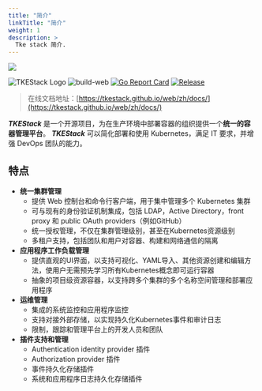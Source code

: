 ```yaml
---
title: "简介"
linkTitle: "简介"
weight: 1
description: >
  Tke stack 简介.
---
```


![](https://avatars0.githubusercontent.com/u/57258287?s=200&v=4)

![TKEStack Logo](https://github.com/tkestack/tke/workflows/build/badge.svg?branch=master) ![build-web](https://github.com/tkestack/tke/workflows/build-web/badge.svg) [![Go Report Card](https://goreportcard.com/badge/tkestack.io/tke)](https://goreportcard.com/report/tkestack.io/tke) [![Release](https://img.shields.io/github/release/tkestack/tke.svg?style=flat-square)](https://github.com/tkestack/tke/releases)

> 在线文档地址：[https://tkestack.github.io/web/zh/docs/](https://tkestack.github.io/web/zh/docs/)

_**TKEStack**_ 是一个开源项目，为在生产环境中部署容器的组织提供一个**统一的容器管理平台**。 _**TKEStack**_ 可以简化部署和使用 Kubernetes，满足 IT 要求，并增强 DevOps 团队的能力。

## 特点

* **统一集群管理**
  * 提供 Web 控制台和命令行客户端，用于集中管理多个 Kubernetes 集群
  * 可与现有的身份验证机制集成，包括 LDAP，Active Directory，front proxy 和 public OAuth providers（例如GitHub）
  * 统一授权管理，不仅在集群管理级别，甚至在Kubernetes资源级别
  * 多租户支持，包括团队和用户对容器、构建和网络通信的隔离
* **应用程序工作负载管理**
  * 提供直观的UI界面，以支持可视化、YAML导入、其他资源创建和编辑方法，使用户无需预先学习所有Kubernetes概念即可运行容器
  * 抽象的项目级资源容器，以支持跨多个集群的多个名称空间管理和部署应用程序
* **运维管理**
  * 集成的系统监控和应用程序监控
  * 支持对接外部存储，以实现持久化Kubernetes事件和审计日志
  * 限制，跟踪和管理平台上的开发人员和团队
* **插件支持和管理**
  * Authentication identity provider 插件
  * Authorization provider 插件
  * 事件持久化存储插件
  * 系统和应用程序日志持久化存储插件

